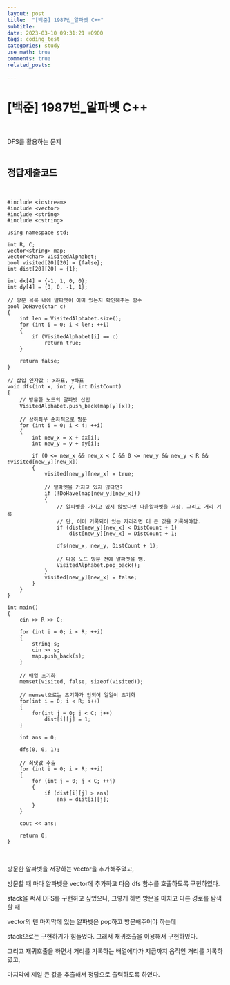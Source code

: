 ```yaml
---
layout: post
title:  "[백준] 1987번_알파벳 C++"
subtitle:   
date: 2023-03-10 09:31:21 +0900
tags: coding_test
categories: study
use_math: true
comments: true
related_posts:

---
```


# [백준] 1987번_알파벳 C++<br/>
<br/>

DFS를 활용하는 문제<br/>
<br/>

## 정답제출코드<br/>
<br/>

```
#include <iostream>
#include <vector>
#include <string>
#include <cstring>

using namespace std;

int R, C;
vector<string> map;
vector<char> VisitedAlphabet;
bool visited[20][20] = {false};
int dist[20][20] = {1};

int dx[4] = {-1, 1, 0, 0};
int dy[4] = {0, 0, -1, 1};

// 방문 목록 내에 알파벳이 이미 있는지 확인해주는 함수
bool DoHave(char c)
{
    int len = VisitedAlphabet.size();
    for (int i = 0; i < len; ++i)
    {
        if (VisitedAlphabet[i] == c)
            return true;
    }

    return false;
}

// 삽입 인자값 : x좌표, y좌표
void dfs(int x, int y, int DistCount)
{
    // 방문한 노드의 알파벳 삽입
    VisitedAlphabet.push_back(map[y][x]);

    // 상하좌우 순차적으로 방문
    for (int i = 0; i < 4; ++i)
    {
        int new_x = x + dx[i];
        int new_y = y + dy[i];

        if (0 <= new_x && new_x < C && 0 <= new_y && new_y < R && !visited[new_y][new_x])
        {
            visited[new_y][new_x] = true;

            // 알파벳을 가지고 있지 않다면?
            if (!DoHave(map[new_y][new_x]))
            {
                // 알파벳을 가지고 있지 않았다면 다음알파벳을 저장, 그리고 거리 기록
                // 단, 이미 기록되어 있는 자리라면 더 큰 값을 기록해야함.
                if (dist[new_y][new_x] < DistCount + 1)
                    dist[new_y][new_x] = DistCount + 1;
                
                dfs(new_x, new_y, DistCount + 1);
                
                // 다음 노드 방문 전에 알파벳을 뺌.
                VisitedAlphabet.pop_back();
            }
            visited[new_y][new_x] = false;
        }
    }
}

int main()
{
    cin >> R >> C;

    for (int i = 0; i < R; ++i)
    {
        string s;
        cin >> s;
        map.push_back(s);
    }

    // 배열 초기화
    memset(visited, false, sizeof(visited));

    // memset으로는 초기화가 안되어 일일이 초기화
    for(int i = 0; i < R; i++)
    {
        for(int j = 0; j < C; j++)
            dist[i][j] = 1;
    }

    int ans = 0;

    dfs(0, 0, 1);

    // 최댓값 추출
    for (int i = 0; i < R; ++i)
    {
        for (int j = 0; j < C; ++j)
        {
            if (dist[i][j] > ans)
                ans = dist[i][j];
        }
    }

    cout << ans;

    return 0;
}
```
<br/>

방문한 알파벳을 저장하는 vector을 추가해주었고,<br/>

방문할 때 마다 알파벳을 vector에 추가하고 다음 dfs 함수를 호출하도록 구현하였다.<br/>

stack을 써서 DFS를 구현하고 싶었으나, 그렇게 하면 방문을 마치고 다른 경로를 탐색할 때<br/>

vector의 맨 마지막에 있는 알파벳은 pop하고 방문해주어야 하는데<br/>

stack으로는 구현하기가 힘들었다. 그래서 재귀호출을 이용해서 구현하였다.<br/>

그리고 재귀호출을 하면서 거리를 기록하는 배열에다가 지금까지 움직인 거리를 기록하였고,<br/>

마지막에 제일 큰 값을 추출해서 정답으로 출력하도록 하였다.<br/>